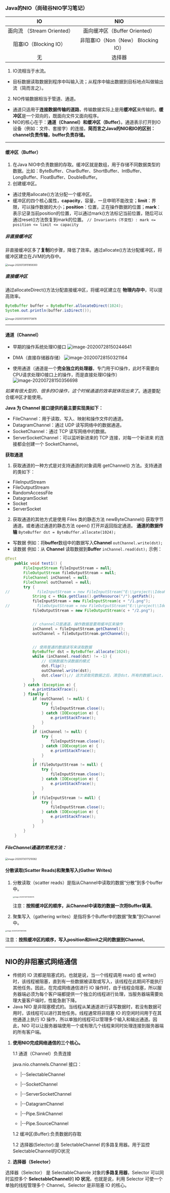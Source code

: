 ###  Java的NIO（尚硅谷NIO学习笔记）

|             IO             |                NIO                 |
| :------------------------: | :--------------------------------: |
| 面向流 （Stream Oriented） |   面向缓冲区（Buffer Oriented）    |
|   阻塞IO（Blocking IO）    | 非阻塞IO（Non（New） Blocking IO） |
|             无             |               选择器               |
1. IO流相当于水流。
- 目标数据读取数据到程序中叫输入流；从程序中输出数据到目标地点叫做输出流（简而言之）。
2. NIO传输数据相当于管道、通道。
- 通道只适用于**连接数据传输的道路**，传输数据实际上是用**缓冲区**来传输的。**缓冲区**是一个双向的，既面向文件又面向程序。
- NIO的核心在于：**通道（Channel）**和**缓冲区（Buffer）**。通道表示打开到IO设备（例如：文件、套接字）的连接。**简而言之Java的NIO和IO的区别：channel负责传输，buffer负责存储。**

***
#### 缓冲区（Buffer）
1. 在Java NIO中负责数据的存取。缓冲区就是数组，用于存储不同数据类型的数据。比如：ByteBuffer、CharBuffer、ShortBuffer、IntBuffer、LongBuffer、FloatBuffer、DoubleBuffer。
2. 创建缓冲区。
- 通过使用allocate()方法分配一个缓冲区。
- 缓冲区的四个核心属性，**capacity**，容量，一旦申明不能改变；**limit**：界限，可以操作数据的大小；**position**：位置，正在操作数据的位置；**mark**：表示记录当前position的位置，可以通过mark()方法标记当前位置，随后可以通过reset()方法恢复到mark的位置。
`// Invariants（不变性）: mark <= position <= limit <= capacity
`
#####  非直接缓冲区   

非直接缓冲区多了**复制**的步骤，降低了效率。通过allocate()方法分配缓冲区，将缓冲区建立在JVM的内存中。

<img src="media/images/image-20200728151658300.png" alt="image-20200728151658300" style="zoom:50%;" />

##### 直接缓冲区

通过allocateDirect()方法分配直接缓冲区，将缓冲区建立在 **物理内存中**，可以提高效率。

```java
ByteBuffer buffer = ByteBuffer.allocateDirect(1024);
System.out.println(buffer.isDirect()); 
```

<img src="media/images/image-20200728151713878.png" alt="image-20200728151713878" style="zoom:50%;" />

***
#### 通道（Channel）
- 早期的操作系统处理IO接口
![image-20200728150244641](media/images/image-20200728150244641.png)

- DMA（直接存储器存储）
![image-20200728150321164](media/images/image-20200728150321164.png)
- 使用通道（通道是一个**完全独立的处理器**，专门用于IO操作，此时不需要向CPU请求处理IO接口上的操作，而是直接处理IO操作）
![image-20200728150356698](media/images/image-20200728150356698.png)

*如果有很大型的、很多的IO操作，这个时候通道的效率就体现出来了*。通道要配合缓冲区才能使用。

**Java 为 Channel 接口提供的最主要实现类如下：**

- FileChannel：用于读取、写入、映射和操作文件的通道。
- DatagramChannel：通过 UDP 读写网络中的数据通道。 
- SocketChannel：通过 TCP 读写网络中的数据。 
- ServerSocketChannel：可以监听新进来的 TCP 连接，对每一个新进来 的连接都会创建一个 SocketChannel。

**获取通道**

1. 获取通道的一种方式是对支持通道的对象调用 getChannel() 方法。支持通道的类如下：
* FileInputStream 
* FileOutputStream 
* RandomAccessFile 
* DatagramSocket 
* Socket 
* ServerSocket
2. 获取通道的其他方式是使用 Files 类的静态方法 newByteChannel() 获取字节通道。或者通过通道的静态方法 open() 打开并返回指定通道。
**通道的数据传输**
`ByteBuffer dst = ByteBuffer.allocate(1024);`
- 写数据
例如：将**buffer**数组中的数据写入**Channel**
`outChannel.write(dst);`
- 读数据
例如：从 **Channel** 读取数据到**Buffer**
`inChannel.read(dst);`
示例：
```Java
@Test
    public void test1() {
        FileInputStream fileInputStream = null;
        FileOutputStream fileOutputStream = null;
        FileChannel inChannel = null;
        FileChannel outChannel = null;
        try {
//            fileInputStream = new FileInputStream("E:\\project\\IdeaProjects\\javaDemo\\src\\test\\java\\1.png");
            String c = this.getClass().getResource("/").getPath();
            fileInputStream = new FileInputStream(c + "/1.png");
//            fileOutputStream = new FileOutputStream("E:\\project\\IdeaProjects\\javaDemo\\src\\test\\java\\2.png");
            fileOutputStream = new FileOutputStream(c + "/2.png");


            // channel只是通道，操作数据是要用缓冲区来操作
            inChannel = fileInputStream.getChannel();
            outChannel = fileOutputStream.getChannel();


            // 使用普通的数据读写来读取数据
            ByteBuffer dst = ByteBuffer.allocate(1024);
            while (inChannel.read(dst) != -1) {
                // 切换数据为读数据的模式
                dst.flip();
                outChannel.write(dst);
                dst.clear();// 这次读取完数据之后，清空dst，所有的数据limit，position，回归到默认
            }
        } catch (Exception e) {
            e.printStackTrace();
        } finally {
            if (outChannel != null) {
                try {
                    fileInputStream.close();
                } catch (IOException e) {
                    e.printStackTrace();
                }
            }
            if (inChannel != null) {
                try {
                    fileInputStream.close();
                } catch (IOException e) {
                    e.printStackTrace();
                }
            }
            if (fileOutputStream != null) {
                try {
                    fileInputStream.close();
                } catch (IOException e) {
                    e.printStackTrace();
                }
            }
            if (fileInputStream != null) {
                try {
                    fileInputStream.close();
                } catch (IOException e) {
                    e.printStackTrace();
                }
            }
        }
    }
```
##### FileChannel通道的常用方法：

<img src="media/images/image-20200730171210062.png" alt="image-20200730171210062" style="zoom:50%;" />

#### 分散读取(Scatter Reads)和聚集写入(Gather Writes)

1. 分散读取（scatter reads）是指从Channel中读取的数据“分散”到多个buffer中。

   <img src="media/images/image-20200728173608476.png" alt="image-20200728173608476" style="zoom: 33%;" />

   注意：**按照缓冲区的顺序，从Channel中读取的数据一次将Buffer填满**。

2. 聚集写入（gathering writes）是指将多个Buffer中的数据“聚集”到Channel中。

<img src="media/images/image-20200728173901346.png" alt="image-20200728173901346" style="zoom: 33%;" />

​		注意：**按照缓冲区的顺序，写入position和limit之间的数据到Channel**。

***

## NIO的非阻塞式网络通信

- 传统的 IO 流都是阻塞式的。也就是说，当一个线程调用 read() 或 write()时，该线程被阻塞，直到有一些数据被读取或写入，该线程在此期间不能执行其他任务。因此，在完成网络通信进行 IO 操作时，由于线程会阻塞，所以服务器端必须为每个客户端都提供一个独立的线程进行处理，当服务器端需要处理大量客户端时，性能急剧下降。
- Java NIO 是非阻塞模式的。当线程从某通道进行读写数据时，若没有数据可用时，该线程可以进行其他任务。线程通常将非阻塞 IO 的空闲时间用于在其他通道上执行 IO 操作，所以单独的线程可以管理多个输入和输出通道。因此，NIO 可以让服务器端使用一个或有限几个线程来同时处理连接到服务器端的所有客户端。

1. **使用NIO完成网络通信的三个核心。**

   1.1 通道（Channel）负责连接

   java.nio.channels.Channel 接口： 

   * |--SelectableChannel                
   * |--SocketChannel              
   * |--ServerSocketChannel              
   * |--DatagramChannel      

   

   * |--Pipe.SinkChannel             
   * |--Pipe.SourceChannel

   1.2 缓冲区(Buffer):负责数据的存取

   1.2 选择器(Selector):是 SelectableChannel 的多路复用器。用于监控SelectableChannel的IO状况

2. **选择器（Selector）**

选择器（Selector） 是 SelectableChannle 对象的**多路复用器**，Selector 可以同时监控多个 **SelectableChannel**的 **IO 状况**，也就是说，利用 Selector 可使一个单独的线程管理多个 Channel。Selector 是非阻塞 IO 的核心。

